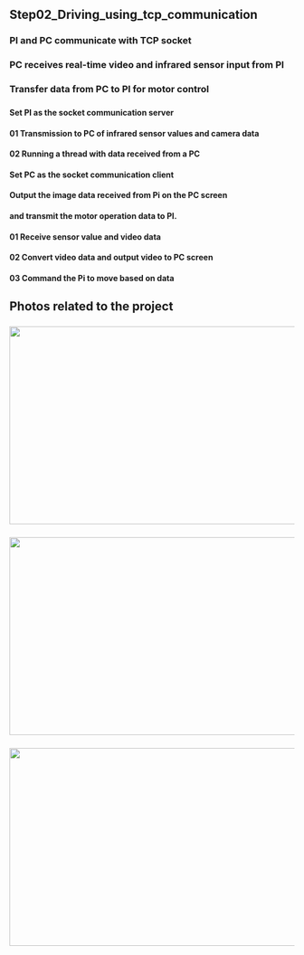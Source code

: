 ## Step02_Driving_using_tcp_communication
### PI and PC communicate with TCP socket
### PC receives real-time video and infrared sensor input from PI
### Transfer data from PC to PI for motor control
###
#### Set PI as the socket communication server
####  01 Transmission to PC of infrared sensor values and camera data
####  02 Running a thread with data received from a PC
####
#### Set PC as the socket communication client
#### Output the image data received from Pi on the PC screen
#### and transmit the motor operation data to PI.
####  01 Receive sensor value and video data
####  02 Convert video data and output video to PC screen
####  03 Command the Pi to move based on data
## Photos related to the project
### 
<img src="https://github.com/aworkerJI/202308_AI_Car/assets/59903316/2374a1be-6611-46e1-8413-cd958e81206e.gif" width="550" height="350"/>


###
<img src="https://github.com/aworkerJI/202308_AI_Car/assets/59903316/c46a697b-9955-46c8-b652-065f770b9c67.png" width="550" height="350"/>


###
<img src="https://github.com/aworkerJI/202308_AI_Car/assets/59903316/7f9e9639-c1b0-4200-a0ed-cf32c8611341.png" width="550" height="350"/>




